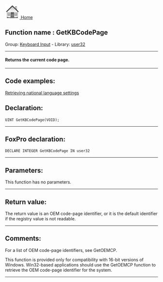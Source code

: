 [<img src="../../images/home.png"> Home ](https://github.com/VFPX/Win32API)  

## Function name : GetKBCodePage
Group: [Keyboard Input](../../functions_group.md#Keyboard_Input)  -  Library: [user32](../../Libraries.md#user32)  
***  


#### Returns the current code page.
***  


## Code examples:
[Retrieving national language settings](../../samples/sample_077.md)  

## Declaration:
```foxpro  
UINT GetKBCodePage(VOID);  
```  
***  


## FoxPro declaration:
```foxpro  
DECLARE INTEGER GetKBCodePage IN user32  
```  
***  


## Parameters:
This function has no parameters.  
***  


## Return value:
The return value is an OEM code-page identifier, or it is the default identifier if the registry value is not readable.  
***  


## Comments:
For a list of OEM code-page identifiers, see GetOEMCP.   
  
This function is provided only for compatibility with 16-bit versions of Windows. Win32-based applications should use the GetOEMCP function to retrieve the OEM code-page identifier for the system.  
  
***  

